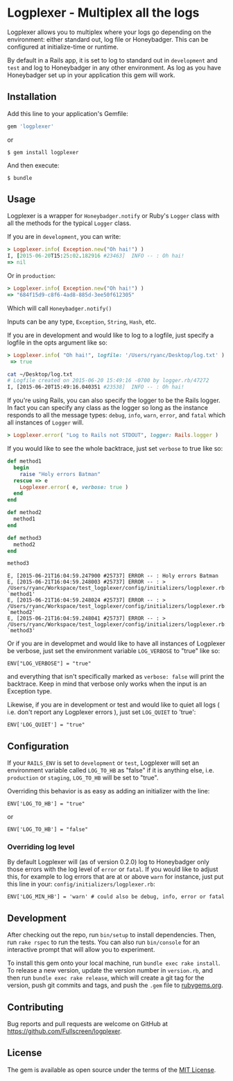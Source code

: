 # Logplexer - Multiplex all the logs

Logplexer allows you to multiplex where your logs go depending on the environment: either standard out, log file or Honeybadger. This can be configured at initialize-time or runtime.

By default in a Rails app, it is set to log to standard out in `development` and `test` and log to Honeybadger in any other environment. As log as you have Honeybadger set up in your application this gem will work.

## Installation

Add this line to your application's Gemfile:

```ruby
gem 'logplexer'
```

or


    $ gem install logplexer

And then execute:

    $ bundle

## Usage

Logplexer is a wrapper for `Honeybadger.notify` or Ruby's `Logger` class with all the methods for the typical `Logger` class.

If you are in `development`, you can write:

```ruby
> Logplexer.info( Exception.new("Oh hai!") )
I, [2015-06-20T15:25:02.182916 #23463]  INFO -- : Oh hai!
=> nil
```

Or in `production`:

```ruby
> Logplexer.info( Exception.new("Oh hai!") )
=> "684f15d9-c8f6-4ad8-885d-3ee50f612305"
```

Which will call `Honeybadger.notify()`

Inputs can be any type, `Exception`, `String`, `Hash`, etc.

If you are in development and would like to log to a logfile, just specify a logfile in the opts argument like so:

```ruby
> Logplexer.info( "Oh hai!", logfile: '/Users/ryanc/Desktop/log.txt' )
 => true
```

```bash
cat ~/Desktop/log.txt
# Logfile created on 2015-06-20 15:49:16 -0700 by logger.rb/47272
I, [2015-06-20T15:49:16.040351 #23538]  INFO -- : Oh hai!
```

If you're using Rails, you can also specify the logger to be the Rails logger. In fact you can specify any class as the logger
so long as the instance responds to all the message types: `debug`, `info`, `warn`, `error`, and `fatal` which all instances of
`Logger` will.

```ruby
> Logplexer.error( "Log to Rails not STDOUT", logger: Rails.logger )
```

If you would like to see the whole backtrace, just set `verbose` to true like so:

```ruby
def method1
  begin
    raise "Holy errors Batman"
  rescue => e
    Logplexer.error( e, verbose: true )
  end
end

def method2
  method1
end

def method3
  method2
end

method3
```

```
E, [2015-06-21T16:04:59.247900 #25737] ERROR -- : Holy errors Batman
E, [2015-06-21T16:04:59.248003 #25737] ERROR -- : > /Users/ryanc/Workspace/test_logplexer/config/initializers/logplexer.rb:6:in `method1'
E, [2015-06-21T16:04:59.248024 #25737] ERROR -- : > /Users/ryanc/Workspace/test_logplexer/config/initializers/logplexer.rb:13:in `method2'
E, [2015-06-21T16:04:59.248041 #25737] ERROR -- : > /Users/ryanc/Workspace/test_logplexer/config/initializers/logplexer.rb:17:in `method3'
```

Or if you are in developmet and would like to have all instances of Logplexer be verbose, just set the environment variable `LOG_VERBOSE` to "true" like so:

    ENV["LOG_VERBOSE"] = "true"

and everything that isn't specifically marked as `verbose: false` will print the backtrace. Keep in mind that verbose only works when the input is an Exception type.


Likewise, if you are in development or test and would like to quiet all logs ( i.e. don't report any Logplexer errors ), just set `LOG_QUIET` to 'true':

    ENV['LOG_QUIET'] = "true"

## Configuration

If your `RAILS_ENV` is set to `development` or `test`, Logplexer will set an environment variable called `LOG_TO_HB` as "false" if it is anything else, i.e. `production` or `staging`, `LOG_TO_HB` will be set to "true".

Overriding this behavior is as easy as adding an initializer with the line:

    ENV['LOG_TO_HB'] = "true"

or

    ENV['LOG_TO_HB'] = "false"

### Overriding log level

By default Logplexer will (as of version 0.2.0) log to Honeybadger only those errors with the log level of `error` or `fatal`. If you would like to adjust this, for example to log errors that are at or above  `warn` for instance, just put this line in your: `config/initializers/logplexer.rb`:

    ENV['LOG_MIN_HB'] = 'warn' # could also be debug, info, error or fatal

## Development

After checking out the repo, run `bin/setup` to install dependencies. Then, run `rake rspec` to run the tests. You can also run `bin/console` for an interactive prompt that will allow you to experiment.

To install this gem onto your local machine, run `bundle exec rake install`. To release a new version, update the version number in `version.rb`, and then run `bundle exec rake release`, which will create a git tag for the version, push git commits and tags, and push the `.gem` file to [rubygems.org](https://rubygems.org).

## Contributing

Bug reports and pull requests are welcome on GitHub at https://github.com/Fullscreen/logplexer.


## License

The gem is available as open source under the terms of the [MIT License](http://opensource.org/licenses/MIT).
